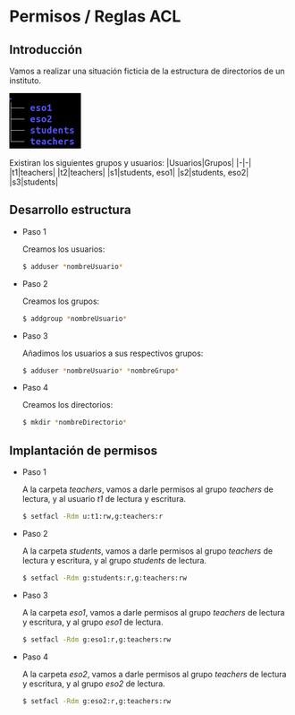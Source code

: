 # Permisos / Reglas ACL

## Introducción
Vamos a realizar una situación ficticia de la estructura de directorios de un instituto.

![imágenes](./img/tree.png)

Existiran los siguientes grupos y usuarios:
|Usuarios|Grupos|
|-|-|
|t1|teachers|
|t2|teachers|
|s1|students, eso1|
|s2|students, eso2|
|s3|students|

## Desarrollo estructura

- Paso 1

    Creamos los usuarios:
    ```bash
    $ adduser *nombreUsuario*
    ```
- Paso 2

    Creamos los grupos:
    ```bash
    $ addgroup *nombreUsuario*
    ```
- Paso 3

   Añadimos los usuarios a sus respectivos grupos:
    ```bash
    $ adduser *nombreUsuario* *nombreGrupo*
    ```
- Paso 4

    Creamos los directorios:
    ```bash
    $ mkdir *nombreDirectorio*
    ```

## Implantación de permisos

- Paso 1

    A la carpeta *teachers*, vamos a darle permisos al grupo *teachers* de lectura, y al usuario *t1* de lectura y escritura.
    ```bash
    $ setfacl -Rdm u:t1:rw,g:teachers:r
    ```
- Paso 2

    A la carpeta *students*, vamos a darle permisos al grupo *teachers* de lectura y escritura, y al grupo *students* de lectura.
     ```bash
    $ setfacl -Rdm g:students:r,g:teachers:rw
    ```
- Paso 3

    A la carpeta *eso1*, vamos a darle permisos al grupo *teachers* de lectura y escritura, y al grupo *eso1* de lectura.
     ```bash
    $ setfacl -Rdm g:eso1:r,g:teachers:rw
    ```
- Paso 4

    A la carpeta *eso2*, vamos a darle permisos al grupo *teachers* de lectura y escritura, y al grupo *eso2* de lectura.
     ```bash
    $ setfacl -Rdm g:eso2:r,g:teachers:rw
    ```
